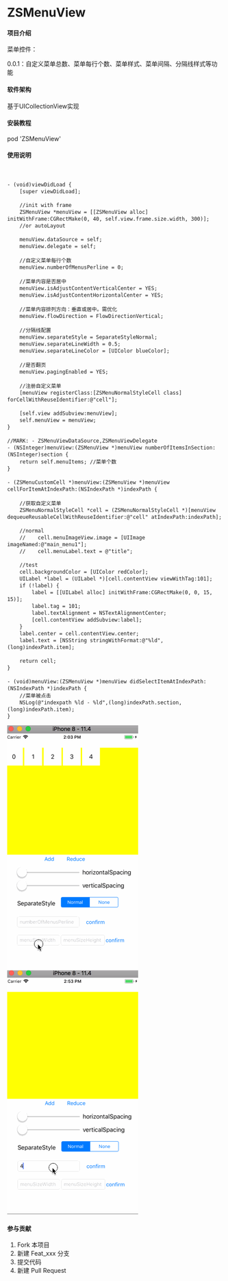 # ZSMenuView

#### 项目介绍

菜单控件：

0.0.1：自定义菜单总数、菜单每行个数、菜单样式、菜单间隔、分隔线样式等功能

#### 软件架构

基于UICollectionView实现


#### 安装教程

pod  'ZSMenuView'

#### 使用说明

```


- (void)viewDidLoad {
    [super viewDidLoad];
    
    //init with frame 
    ZSMenuView *menuView = [[ZSMenuView alloc] initWithFrame:CGRectMake(0, 40, self.view.frame.size.width, 300)];
    //or autoLayout

    menuView.dataSource = self;
    menuView.delegate = self;

    //自定义菜单每行个数
    menuView.numberOfMenusPerline = 0;

    //菜单内容是否居中
	menuView.isAdjustContentVerticalCenter = YES;
  	menuView.isAdjustContentHorizontalCenter = YES;

  	//菜单内容排列方向：垂直或居中。需优化
    menuView.flowDirection = FlowDirectionVertical;
    
    //分隔线配置
    menuView.separateStyle = SeparateStyleNormal;
    menuView.separateLineWidth = 0.5;
    menuView.separateLineColor = [UIColor blueColor];
    
    //是否翻页
    menuView.pagingEnabled = YES;

    //注册自定义菜单
    [menuView registerClass:[ZSMenuNormalStyleCell class] forCellWithReuseIdentifier:@"cell"];

    [self.view addSubview:menuView];
    self.menuView = menuView;
}

//MARK: - ZSMenuViewDataSource,ZSMenuViewDelegate
- (NSInteger)menuView:(ZSMenuView *)menuView numberOfItemsInSection:(NSInteger)section {
    return self.menuItems; //菜单个数
}

- (ZSMenuCustomCell *)menuView:(ZSMenuView *)menuView cellForItemAtIndexPath:(NSIndexPath *)indexPath {
	
	//获取自定义菜单
    ZSMenuNormalStyleCell *cell = (ZSMenuNormalStyleCell *)[menuView dequeueReusableCellWithReuseIdentifier:@"cell" atIndexPath:indexPath];

    //normal
    //    cell.menuImageView.image = [UIImage imageNamed:@"main_menu1"];
    //    cell.menuLabel.text = @"title";
    
    //test
    cell.backgroundColor = [UIColor redColor];
    UILabel *label = (UILabel *)[cell.contentView viewWithTag:101];
    if (!label) {
        label = [[UILabel alloc] initWithFrame:CGRectMake(0, 0, 15, 15)];
        label.tag = 101;
        label.textAlignment = NSTextAlignmentCenter;
        [cell.contentView addSubview:label];
    }
    label.center = cell.contentView.center;
    label.text = [NSString stringWithFormat:@"%ld",(long)indexPath.item];

    return cell;
}

- (void)menuView:(ZSMenuView *)menuView didSelectItemAtIndexPath:(NSIndexPath *)indexPath {
	//菜单被点击
    NSLog(@"indexpath %ld - %ld",(long)indexPath.section,(long)indexPath.item);
}

```

![example](https://github.com/safiriGitHub/ZSMenuView/blob/master/gif/example2.gif)
![example](https://github.com/safiriGitHub/ZSMenuView/blob/master/gif/example3.gif)

#### 参与贡献

1. Fork 本项目
2. 新建 Feat_xxx 分支
3. 提交代码
4. 新建 Pull Request
